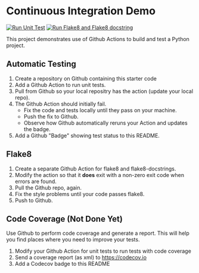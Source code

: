 Continuous Integration Demo
===========================
[![Run Unit Test](https://github.com/SariyaP/ci-demo/actions/workflows/python-unittest.yml/badge.svg)](https://github.com/SariyaP/ci-demo/actions/workflows/python-unittest.yml)
[![Run Flake8 and Flake8 docstring](https://github.com/SariyaP/ci-demo/actions/workflows/style-checking.yml/badge.svg)](https://github.com/SariyaP/ci-demo/actions/workflows/style-checking.yml)

This project demonstrates use of Github Actions to build and test a Python project.  

## Automatic Testing

1. Create a repository on Github containing this starter code
2. Add a Github Action to run unit tests.
3. Pull from Github so your local repositry has the action (update your local repo).
4. The Github Action should initially fail.
   - Fix the code and tests locally until they pass on your machine.
   - Push the fix to Github.
   - Observe how Github automatically reruns your Action and updates the badge.
5. Add a Github "Badge" showing test status to this README.


## Flake8

1. Create a separate Github Action for flake8 and flake8-docstrings.
2. Modify the action so that it **does** exit with a non-zero exit code when errors are found.
3. Pull the Github repo, again.
4. Fix the style problems until your code passes flake8.
5. Push to Github.

## Code Coverage (Not Done Yet)

Use Github to perform code coverage and generate a report.
This will help you find places where you need to improve your tests.

1. Modify your Github Action for unit tests to run tests with code coverage
2. Send a coverage report (as xml) to <https://codecov.io>
3. Add a Codecov badge to this README


